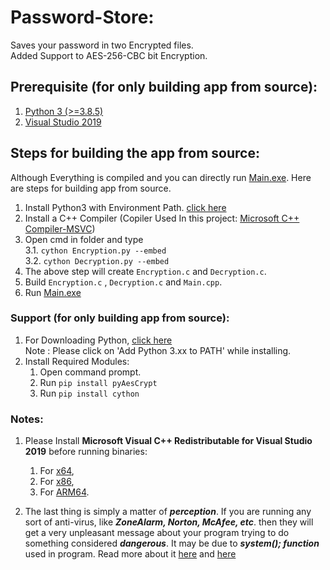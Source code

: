 # Password-Store:
Saves your password in two Encrypted files.<br>
Added Support to AES-256-CBC bit Encryption.<br>

## Prerequisite (for only building app from source):
1. [Python 3 (>=3.8.5)](https://www.python.org/)
2. [Visual Studio 2019](https://visualstudio.microsoft.com/vs/)

## Steps for building the app from source:

Although Everything is compiled and you can directly run [Main.exe](https://github.com/garvit-joshi/Password-Store/tree/master/bin64). Here are steps for building app from source.

1. Install Python3 with Environment Path. [click here](https://www.python.org/)
2. Install a C++ Compiler (Copiler Used In this project: [Microsoft C++ Compiler-MSVC](https://visualstudio.microsoft.com/downloads/))
3. Open cmd in folder and type <br>
3.1. ```cython Encryption.py --embed```  
3.2. ```cython Decryption.py --embed```
4. The above step will create ```Encryption.c``` and ```Decryption.c```.
5. Build ```Encryption.c``` , ```Decryption.c``` and ```Main.cpp```.
6. Run [Main.exe](https://github.com/garvit-joshi/Password-Store/tree/master/bin64)

### Support (for only building app from source):

1. For Downloading Python, [click here](https://www.python.org/) <br>
Note : Please click on 'Add Python 3.xx to PATH' while installing.
2. Install Required Modules:
    1. Open command prompt.
    2. Run ```pip install pyAesCrypt```
    3. Run ```pip install cython```

### Notes:

1. Please Install **Microsoft Visual C++ Redistributable for Visual Studio 2019** before running binaries:
    1. For [x64](https://aka.ms/vs/16/release/VC_redist.x64.exe),
    2. For [x86](https://aka.ms/vs/16/release/VC_redist.x86.exe),
    3. For [ARM64](https://aka.ms/vs/16/release/VC_redist.arm64.exe).

2. The last thing is simply a matter of ***perception***. If you are running any sort of anti-virus, like ***ZoneAlarm, Norton, McAfee, etc***. then they will get a very unpleasant message about your program trying to do something considered ***dangerous***. It may be due to ***system(); function*** used in program. Read more about it [here](http://www.cplusplus.com/reference/cstdlib/system/) and [here](http://www.cplusplus.com/articles/j3wTURfi/)
